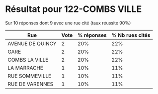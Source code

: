 # Résultat pour 122-COMBS VILLE

Sur 10 réponses dont 9 avec une rue cité (taux réussite 90%)

| Rue | Vote | % réponses | % Nb rues cités|
|-----|------|------------|----------------|
| AVENUE DE QUINCY | 2 | 20% | 22%|
| GARE | 2 | 20% | 22%|
| COMBS LA VILLE | 2 | 20% | 22%|
| LA MARRACHE | 1 | 10% | 11%|
| RUE SOMMEVILLE | 1 | 10% | 11%|
| RUE DE VARENNES | 1 | 10% | 11%|
